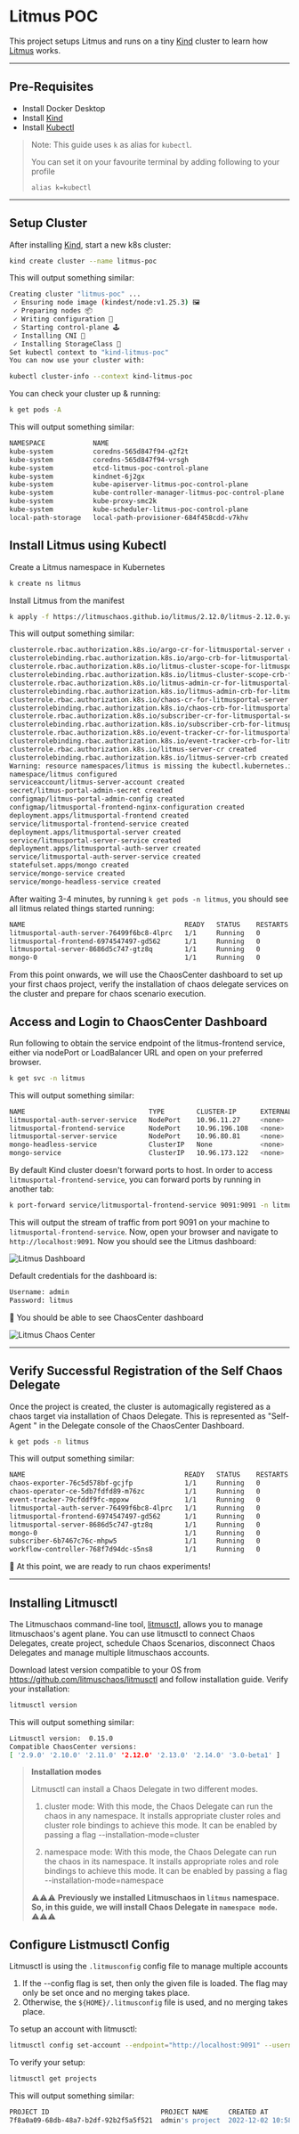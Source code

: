 # Litmus POC

This project setups Litmus and runs on a tiny [Kind](https://kind.sigs.k8s.io/docs/user/quick-start/) cluster to learn how [Litmus](https://litmuschaos.io/) works.

----

## Pre-Requisites

- Install Docker Desktop
- Install [Kind](https://kind.sigs.k8s.io/docs/user/quick-start/)
- Install [Kubectl](https://kubernetes.io/docs/tasks/tools/install-kubectl-linux/)

> Note: This guide uses `k` as alias for `kubectl`.
>
> You can set it on your favourite terminal by adding following to your profile
>
> `alias k=kubectl`

----

## Setup Cluster

After installing [Kind](https://kind.sigs.k8s.io/docs/user/quick-start/), start a new k8s cluster:

```sh
kind create cluster --name litmus-poc
```

This will output something similar:

```sh
Creating cluster "litmus-poc" ...
 ✓ Ensuring node image (kindest/node:v1.25.3) 🖼 
 ✓ Preparing nodes 📦  
 ✓ Writing configuration 📜 
 ✓ Starting control-plane 🕹️ 
 ✓ Installing CNI 🔌 
 ✓ Installing StorageClass 💾 
Set kubectl context to "kind-litmus-poc"
You can now use your cluster with:

kubectl cluster-info --context kind-litmus-poc
```

You can check your cluster up & running:

```sh
k get pods -A
```

This will output something similar:

```sh
NAMESPACE            NAME                                               READY   STATUS    RESTARTS   AGE
kube-system          coredns-565d847f94-q2f2t                           1/1     Running   0          6m20s
kube-system          coredns-565d847f94-vrsgh                           1/1     Running   0          6m20s
kube-system          etcd-litmus-poc-control-plane                      1/1     Running   0          6m34s
kube-system          kindnet-6j2gx                                      1/1     Running   0          6m21s
kube-system          kube-apiserver-litmus-poc-control-plane            1/1     Running   0          6m34s
kube-system          kube-controller-manager-litmus-poc-control-plane   1/1     Running   0          6m34s
kube-system          kube-proxy-smc2k                                   1/1     Running   0          6m21s
kube-system          kube-scheduler-litmus-poc-control-plane            1/1     Running   0          6m34s
local-path-storage   local-path-provisioner-684f458cdd-v7khv            1/1     Running   0          6m20s
```

## Install Litmus using Kubectl

Create a Litmus namespace in Kubernetes

```sh
k create ns litmus
```

Install Litmus from the manifest

```sh
k apply -f https://litmuschaos.github.io/litmus/2.12.0/litmus-2.12.0.yaml
```

This will output something similar:

```sh
clusterrole.rbac.authorization.k8s.io/argo-cr-for-litmusportal-server created
clusterrolebinding.rbac.authorization.k8s.io/argo-crb-for-litmusportal-server created
clusterrole.rbac.authorization.k8s.io/litmus-cluster-scope-for-litmusportal-server created
clusterrolebinding.rbac.authorization.k8s.io/litmus-cluster-scope-crb-for-litmusportal-server created
clusterrole.rbac.authorization.k8s.io/litmus-admin-cr-for-litmusportal-server created
clusterrolebinding.rbac.authorization.k8s.io/litmus-admin-crb-for-litmusportal-server created
clusterrole.rbac.authorization.k8s.io/chaos-cr-for-litmusportal-server created
clusterrolebinding.rbac.authorization.k8s.io/chaos-crb-for-litmusportal-server created
clusterrole.rbac.authorization.k8s.io/subscriber-cr-for-litmusportal-server created
clusterrolebinding.rbac.authorization.k8s.io/subscriber-crb-for-litmusportal-server created
clusterrole.rbac.authorization.k8s.io/event-tracker-cr-for-litmusportal-server created
clusterrolebinding.rbac.authorization.k8s.io/event-tracker-crb-for-litmusportal-server created
clusterrole.rbac.authorization.k8s.io/litmus-server-cr created
clusterrolebinding.rbac.authorization.k8s.io/litmus-server-crb created
Warning: resource namespaces/litmus is missing the kubectl.kubernetes.io/last-applied-configuration annotation which is required by kubectl apply. kubectl apply should only be used on resources created declaratively by either kubectl create --save-config or kubectl apply. The missing annotation will be patched automatically.
namespace/litmus configured
serviceaccount/litmus-server-account created
secret/litmus-portal-admin-secret created
configmap/litmus-portal-admin-config created
configmap/litmusportal-frontend-nginx-configuration created
deployment.apps/litmusportal-frontend created
service/litmusportal-frontend-service created
deployment.apps/litmusportal-server created
service/litmusportal-server-service created
deployment.apps/litmusportal-auth-server created
service/litmusportal-auth-server-service created
statefulset.apps/mongo created
service/mongo-service created
service/mongo-headless-service created
```

After waiting 3-4 minutes, by running `k get pods -n litmus`, you should see all litmus related things started running:

```sh
NAME                                        READY   STATUS    RESTARTS   AGE
litmusportal-auth-server-76499f6bc8-4lprc   1/1     Running   0          2m32s
litmusportal-frontend-6974547497-gd562      1/1     Running   0          2m32s
litmusportal-server-8686d5c747-gtz8q        1/1     Running   0          2m32s
mongo-0                                     1/1     Running   0          2m32s
```

From this point onwards, we will use the ChaosCenter dashboard to set up your first chaos project, verify the installation of chaos delegate services on the cluster and prepare for chaos scenario execution.

## Access and Login to ChaosCenter Dashboard

Run following to obtain the service endpoint of the litmus-frontend service, either via nodePort or LoadBalancer URL and open on your preferred browser.

```sh
k get svc -n litmus
```

This will output something similar:

```sh
NAME                               TYPE        CLUSTER-IP      EXTERNAL-IP   PORT(S)                         AGE
litmusportal-auth-server-service   NodePort    10.96.11.27     <none>        9003:30690/TCP,3030:31209/TCP   3m53s
litmusportal-frontend-service      NodePort    10.96.196.108   <none>        9091:32449/TCP                  3m53s
litmusportal-server-service        NodePort    10.96.80.81     <none>        9002:32037/TCP,8000:31063/TCP   3m53s
mongo-headless-service             ClusterIP   None            <none>        27017/TCP                       3m53s
mongo-service                      ClusterIP   10.96.173.122   <none>        27017/TCP                       3m53s
```

By default Kind cluster doesn't forward ports to host. In order to access `litmusportal-frontend-service`, you can forward ports by running in another tab:

```sh
k port-forward service/litmusportal-frontend-service 9091:9091 -n litmus
```

This will output the stream of traffic from port 9091 on your machine to `litmusportal-frontend-service`.
Now, open your browser and navigate to `http://localhost:9091`. Now you should see the Litmus dashboard:

![Litmus Dashboard](images/litmus-dashboard.png)

Default credentials for the dashboard is:

```sh
Username: admin
Password: litmus
```

🎉 You should be able to see ChaosCenter dashboard

![Litmus Chaos Center](images/litmus-chaos-center.png)

----

## Verify Successful Registration of the Self Chaos Delegate

Once the project is created, the cluster is automagically registered as a chaos target via installation of Chaos Delegate. This is represented as "Self-Agent " in the Delegate console of the ChaosCenter Dashboard.

```sh
k get pods -n litmus
```

This will output something similar:

```sh
NAME                                        READY   STATUS    RESTARTS   AGE
chaos-exporter-76c5d578bf-gcjfp             1/1     Running   0          3m18s
chaos-operator-ce-5db7fdfd89-m76zc          1/1     Running   0          3m18s
event-tracker-79cfddf9fc-mppxw              1/1     Running   0          3m18s
litmusportal-auth-server-76499f6bc8-4lprc   1/1     Running   0          17m
litmusportal-frontend-6974547497-gd562      1/1     Running   0          17m
litmusportal-server-8686d5c747-gtz8q        1/1     Running   0          17m
mongo-0                                     1/1     Running   0          17m
subscriber-6b7467c76c-mhpw5                 1/1     Running   0          3m19s
workflow-controller-768f7d94dc-s5ns8        1/1     Running   0          3m19s
```

🎉 At this point, we are ready to run chaos experiments!

----

## Installing Litmusctl

The Litmuschaos command-line tool, [litmusctl](https://github.com/litmuschaos/litmusctl), allows you to manage litmuschaos's agent plane. You can use litmusctl to connect Chaos Delegates, create project, schedule Chaos Scenarios, disconnect Chaos Delegates and manage multiple litmuschaos accounts.

Download latest version compatible to your OS from <https://github.com/litmuschaos/litmusctl> and follow installation guide.
Verify your installation:

```sh
litmusctl version
```

This will output something similar:

```sh
Litmusctl version:  0.15.0
Compatible ChaosCenter versions: 
[ '2.9.0' '2.10.0' '2.11.0' '2.12.0' '2.13.0' '2.14.0' '3.0-beta1' ]
```

>**Installation modes**
>
> Litmusctl can install a Chaos Delegate in two different modes.
>
> 1. cluster mode: With this mode, the Chaos Delegate can run the chaos in any namespace. It installs appropriate cluster roles and cluster role bindings to achieve this mode. It can be enabled by passing a flag --installation-mode=cluster
>
> 2. namespace mode: With this mode, the Chaos Delegate can run the chaos in its namespace. It installs appropriate roles and role bindings to achieve this mode. It can be enabled by passing a flag --installation-mode=namespace
>
> ⚠️⚠️⚠️ **Previously we installed Litmuschaos in `litmus` namespace. So, in this guide, we will install Chaos Delegate in `namespace mode`.** ⚠️⚠️⚠️



## Configure Listmusctl Config

Litmusctl is using the `.litmusconfig` config file to manage multiple accounts

1. If the --config flag is set, then only the given file is loaded. The flag may only be set once and no merging takes place.
2. Otherwise, the `${HOME}/.litmusconfig` file is used, and no merging takes place.

To setup an account with litmusctl:

```sh
litmusctl config set-account --endpoint="http://localhost:9091" --username="admin" --password="litmus"
```

To verify your setup:

```sh
litmusctl get projects
```

This will output something similar:

```sh
PROJECT ID                            PROJECT NAME     CREATED AT
7f8a0a09-68db-48a7-b2df-92b2f5a5f521  admin's project  2022-12-02 10:58:57 +0000 GMT
```
